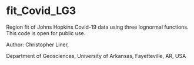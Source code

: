# fit_Covid_LG3
Region fit of Johns Hopkins Covid-19 data using three lognormal functions. This code is open for public use.

Author: Christopher Liner,

Department of Geosciences,
University of Arkansas,
Fayetteville, AR, USA

